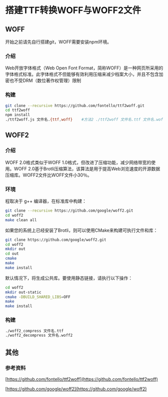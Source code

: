 # 搭建TTF转换WOFF与WOFF2文件

## WOFF

开始之前请先自行搭建git，WOFF需要安装npm环境。

### 介绍

Web开放字体格式（Web Open Font Format，简称WOFF）是一种网页所采用的字体格式标准。此字体格式不但能够有效利用压缩来减少档案大小，并且不包含加密也不受DRM（数位著作权管理）限制

### 构建

```bash
git clone --recursive https://github.com/fontello/ttf2woff.git
cd ttf2woff
npm install
./ttf2woff.js 文件名.{ttf,woff}    #方法2 ./ttf2woff 文件名.ttf 文件名.woff
```

## WOFF2

### 介绍

WOFF 2.0格式类似于WOFF 1.0格式，但改进了压缩功能，减少网络带宽的使用。WOFF 2.0基于Brotli压缩算法，该算法是用于提高Web浏览速度的开源数据压缩库。WOFF2文件比WOFF文件小30％。

### 环境

程取决于 g++ 编译器，在标准库中构建：

```bash
git clone --recursive https://github.com/google/woff2.git
cd woff2
make clean all
```

如果您的系统上已经安装了Brotli，则可以使用CMake来构建可执行文件和库：

```bash
git clone https://github.com/google/woff2.git
cd woff2
mkdir out
cd out
cmake
make
make install
```

默认情况下，将生成公共库。要使用静态链接，请执行以下操作：

```bash
cd woff2
mkdir out-static
cmake -DBUILD_SHARED_LIBS=OFF
make
make install
```

### 构建

```bash
./woff2_compress 文件名.ttf
./woff2_decompress 文件名.woff2
```

## 其他

### 参考资料

[https://github.com/fontello/ttf2woff](https://github.com/fontello/ttf2woff)

[https://github.com/google/woff2](https://github.com/google/woff2)